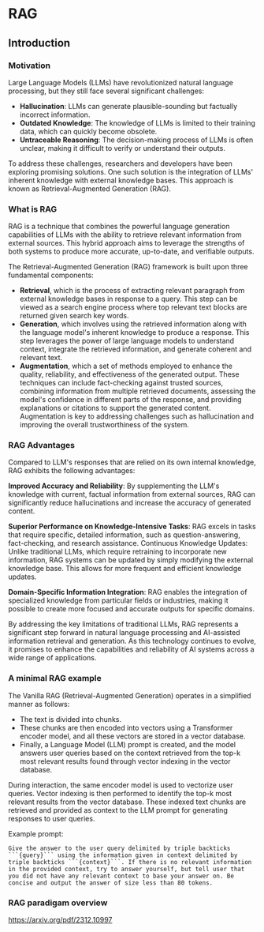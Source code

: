 # RAG

## Introduction

### Motivation
Large Language Models (LLMs) have revolutionized natural language processing, but they still face several significant challenges:

* **Hallucination**: LLMs can generate plausible-sounding but factually incorrect information.
* **Outdated Knowledge**: The knowledge of LLMs is limited to their training data, which can quickly become obsolete.
* **Untraceable Reasoning**: The decision-making process of LLMs is often unclear, making it difficult to verify or understand their outputs.

To address these challenges, researchers and developers have been exploring promising solutions. One such solution is the integration of LLMs' inherent knowledge with external knowledge bases. This approach is known as Retrieval-Augmented Generation (RAG).

### What is RAG

RAG is a technique that combines the powerful language generation capabilities of LLMs with the ability to retrieve relevant information from external sources. This hybrid approach aims to leverage the strengths of both systems to produce more accurate, up-to-date, and verifiable outputs.

The Retrieval-Augmented Generation (RAG) framework is built upon three fundamental components:
* **Retrieval**, which is the process of extracting relevant paragraph from external knowledge bases in response to a query. This step can be viewed as a search engine process where top relevant text blocks are returned given search key words.  
* **Generation**, which involves using the retrieved information along with the language model's inherent knowledge to produce a response. This step leverages the power of large language models to understand context, integrate the retrieved information, and generate coherent and relevant text. 
* **Augmentation**, which a set of methods employed to enhance the quality, reliability, and effectiveness of the generated output. These techniques can include fact-checking against trusted sources, combining information from multiple retrieved documents, assessing the model's confidence in different parts of the response, and providing explanations or citations to support the generated content. Augmentation is key to addressing challenges such as hallucination and improving the overall trustworthiness of the system.

### RAG Advantages


Compared to LLM's responses that are relied on its own internal knowledge, RAG exhibits the following advantages:

**Improved Accuracy and Reliability**: By supplementing the LLM's knowledge with current, factual information from external sources, RAG can significantly reduce hallucinations and increase the accuracy of generated content.

**Superior Performance on Knowledge-Intensive Tasks**: RAG excels in tasks that require specific, detailed information, such as question-answering, fact-checking, and research assistance.
Continuous Knowledge Updates: Unlike traditional LLMs, which require retraining to incorporate new information, RAG systems can be updated by simply modifying the external knowledge base. This allows for more frequent and efficient knowledge updates.

**Domain-Specific Information Integration**: RAG enables the integration of specialized knowledge from particular fields or industries, making it possible to create more focused and accurate outputs for specific domains.

By addressing the key limitations of traditional LLMs, RAG represents a significant step forward in natural language processing and AI-assisted information retrieval and generation. As this technology continues to evolve, it promises to enhance the capabilities and reliability of AI systems across a wide range of applications.

### A minimal RAG example


The Vanilla RAG (Retrieval-Augmented Generation) operates in a simplified manner as follows:

- The text is divided into chunks.
- These chunks are then encoded into vectors using a Transformer encoder model, and all these vectors are stored in a vector database.
- Finally, a Language Model (LLM) prompt is created, and the model answers user queries based on the context retrieved from the top-k most relevant results found through vector indexing in the vector database.

During interaction, the same encoder model is used to vectorize user queries. Vector indexing is then performed to identify the top-k most relevant results from the vector database. These indexed text chunks are retrieved and provided as context to the LLM prompt for generating responses to user queries.


Example prompt:
```
Give the answer to the user query delimited by triple backticks ```{query}``` using the information given in context delimited by triple backticks ```{context}```. If there is no relevant information in the provided context, try to answer yourself, but tell user that you did not have any relevant context to base your answer on. Be concise and output the answer of size less than 80 tokens.
```


### RAG paradigam overview


https://arxiv.org/pdf/2312.10997